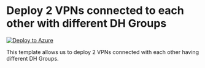 # Deploy 2 VPNs connected to each other with different DH Groups


[![Deploy to Azure](https://aka.ms/deploytoazurebutton)](https://portal.azure.com/#create/Microsoft.Template/uri/https%3A%2F%2Fraw.githubusercontent.com%2Fmehul-birari%2Fsample-arm-templates%2Fmaster%2F2-vpns-different-password%2Fazuredeploy.json)  

This template allows us to deploy 2 VPNs connected with each other having different DH Groups. 

